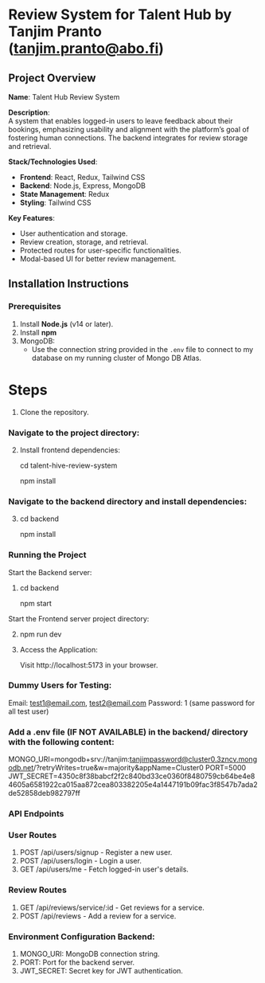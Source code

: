 # Review System for Talent Hub by Tanjim Pranto (tanjim.pranto@abo.fi)

## Project Overview

**Name**: Talent Hub Review System

**Description**:  
A system that enables logged-in users to leave feedback about their bookings, emphasizing usability and alignment with the platform’s goal of fostering human connections. The backend integrates for review storage and retrieval.

**Stack/Technologies Used**:

- **Frontend**: React, Redux, Tailwind CSS
- **Backend**: Node.js, Express, MongoDB
- **State Management**: Redux
- **Styling**: Tailwind CSS

**Key Features**:

- User authentication and storage.
- Review creation, storage, and retrieval.
- Protected routes for user-specific functionalities.
- Modal-based UI for better review management.

## Installation Instructions

### Prerequisites

1. Install **Node.js** (v14 or later).
2. Install **npm**
3. MongoDB:
   - Use the connection string provided in the `.env` file to connect to my database on my running cluster of Mongo DB Atlas.

# Steps

1. Clone the repository.

### Navigate to the project directory:

2. Install frontend dependencies:

   cd talent-hive-review-system

   npm install

### Navigate to the backend directory and install dependencies:

3. cd backend

   npm install

### Running the Project

Start the Backend server:

1. cd backend

   npm start

Start the Frontend server project directory:

2. npm run dev

3. Access the Application:

   Visit http://localhost:5173 in your browser.

### Dummy Users for Testing:

Email: test1@email.com, test2@email.com
Password: 1 (same password for all test user)

### Add a .env file (IF NOT AVAILABLE) in the backend/ directory with the following content:

MONGO_URI=mongodb+srv://tanjim:tanjimpassword@cluster0.3zncv.mongodb.net/?retryWrites=true&w=majority&appName=Cluster0
PORT=5000
JWT_SECRET=4350c8f38babcf2f2c840bd33ce0360f8480759cb64be4e84605a6581922ca015aa872cea803382205e4a1447191b09fac3f8547b7ada2de52858deb982797ff

### API Endpoints

### User Routes

1. POST /api/users/signup - Register a new user.
2. POST /api/users/login - Login a user.
3. GET /api/users/me - Fetch logged-in user's details.

### Review Routes

1. GET /api/reviews/service/:id - Get reviews for a service.
2. POST /api/reviews - Add a review for a service.

### Environment Configuration Backend:

1. MONGO_URI: MongoDB connection string.
2. PORT: Port for the backend server.
3. JWT_SECRET: Secret key for JWT authentication.
